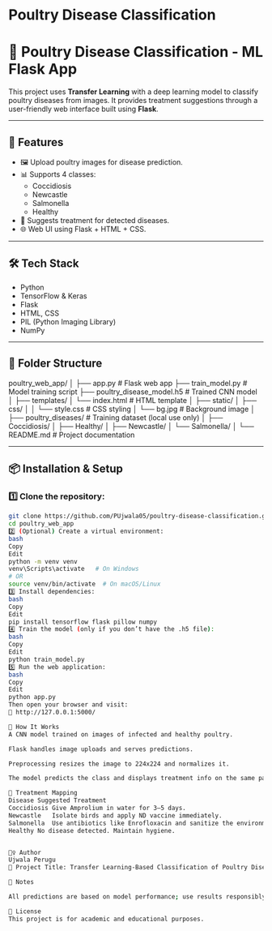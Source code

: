 # Poultry Disease Classification 

# 🐔 Poultry Disease Classification - ML Flask App

This project uses **Transfer Learning** with a deep learning model to classify poultry diseases from images. It provides treatment suggestions through a user-friendly web interface built using **Flask**.

---

## 🚀 Features

- 🖼️ Upload poultry images for disease prediction.
- 📊 Supports 4 classes:
  - Coccidiosis
  - Newcastle
  - Salmonella
  - Healthy
- 💊 Suggests treatment for detected diseases.
- 🌐 Web UI using Flask + HTML + CSS.

---

## 🛠️ Tech Stack

- Python
- TensorFlow & Keras
- Flask
- HTML, CSS
- PIL (Python Imaging Library)
- NumPy

---

## 📁 Folder Structure

poultry_web_app/
│
├── app.py # Flask web app
├── train_model.py # Model training script
├── poultry_disease_model.h5 # Trained CNN model
│
├── templates/
│ └── index.html # HTML template
│
├── static/
│ ├── css/
│ │ └── style.css # CSS styling
│ └── bg.jpg # Background image
│
├── poultry_diseases/ # Training dataset (local use only)
│ ├── Coccidiosis/
│ ├── Healthy/
│ ├── Newcastle/
│ └── Salmonella/
│
└── README.md # Project documentation



---

## 📦 Installation & Setup

### 1️⃣ Clone the repository:

```bash
git clone https://github.com/PUjwala05/poultry-disease-classification.git
cd poultry_web_app
2️⃣ (Optional) Create a virtual environment:
bash
Copy
Edit
python -m venv venv
venv\Scripts\activate   # On Windows
# OR
source venv/bin/activate  # On macOS/Linux
3️⃣ Install dependencies:
bash
Copy
Edit
pip install tensorflow flask pillow numpy
4️⃣ Train the model (only if you don’t have the .h5 file):
bash
Copy
Edit
python train_model.py
5️⃣ Run the web application:
bash
Copy
Edit
python app.py
Then open your browser and visit:
📍 http://127.0.0.1:5000/

🧠 How It Works
A CNN model trained on images of infected and healthy poultry.

Flask handles image uploads and serves predictions.

Preprocessing resizes the image to 224x224 and normalizes it.

The model predicts the class and displays treatment info on the same page.

💊 Treatment Mapping
Disease	Suggested Treatment
Coccidiosis	Give Amprolium in water for 3–5 days.
Newcastle	Isolate birds and apply ND vaccine immediately.
Salmonella	Use antibiotics like Enrofloxacin and sanitize the environment.
Healthy	No disease detected. Maintain hygiene.


🙋‍♀️ Author
Ujwala Perugu
📘 Project Title: Transfer Learning-Based Classification of Poultry Diseases for Enhanced Health Management

📌 Notes

All predictions are based on model performance; use results responsibly.

📎 License
This project is for academic and educational purposes.

